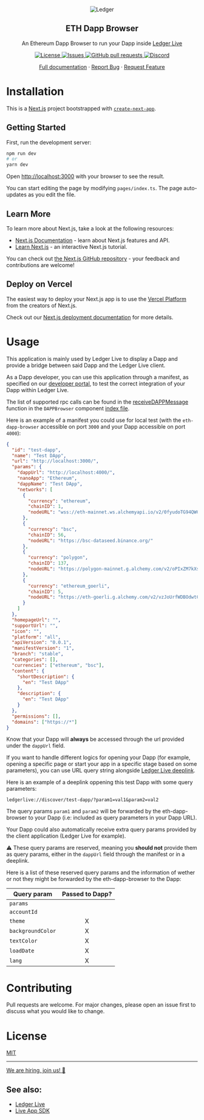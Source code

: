 <p align="center">
 <img src="https://user-images.githubusercontent.com/9203826/154288895-670f5c23-81a1-4307-a080-1af83f7f8356.svg" align="center" alt="Ledger" />
 <h2 align="center">ETH Dapp Browser</h2>
 <p align="center">An Ethereum Dapp Browser to run your Dapp inside <a href="https://www.ledger.com/ledger-live">Ledger Live</a></p>
</p>
  <p align="center">
    <a href="https://choosealicense.com/licenses/mit/">
      <img alt="License" src="https://img.shields.io/github/license/LedgerHQ/eth-dapp-browser" />
    </a>
    <a href="https://github.com/LedgerHQ/eth-dapp-browser/issues">
      <img alt="Issues" src="https://img.shields.io/github/issues/LedgerHQ/eth-dapp-browser?color=0088ff" />
    </a>
    <a href="https://github.com/LedgerHQ/eth-dapp-browser/pulls">
      <img alt="GitHub pull requests" src="https://img.shields.io/github/issues-pr/LedgerHQ/eth-dapp-browser?color=0088ff" />
    </a>
    <a href="https://discord.gg/y6nZhxv2bC">
      <img alt="Discord" src="https://img.shields.io/discord/885256081289379850?color=1C1CE1&label=Ledger%20%7C%20Discord%20%F0%9F%91%8B%20&style=flat-square" />
    </a>
   
   
  </p>

  <p align="center">
    <a href="https://developers.ledger.com/docs/live-app/start-here/">Full documentation</a>
    ·
    <a href="https://github.com/LedgerHQ/eth-dapp-browser/issues/new/choose">Report Bug</a>
    ·
    <a href="https://github.com/LedgerHQ/eth-dapp-browser/issues/new/choose">Request Feature</a>
  </p>
</p>

# Installation

This is a [Next.js](https://nextjs.org/) project bootstrapped with [`create-next-app`](https://github.com/vercel/next.js/tree/canary/packages/create-next-app).

## Getting Started

First, run the development server:

```bash
npm run dev
# or
yarn dev
```

Open [http://localhost:3000](http://localhost:3000) with your browser to see the result.

You can start editing the page by modifying `pages/index.ts`. The page auto-updates as you edit the file.

## Learn More

To learn more about Next.js, take a look at the following resources:

- [Next.js Documentation](https://nextjs.org/docs) - learn about Next.js features and API.
- [Learn Next.js](https://nextjs.org/learn) - an interactive Next.js tutorial.

You can check out [the Next.js GitHub repository](https://github.com/vercel/next.js/) - your feedback and contributions are welcome!

## Deploy on Vercel

The easiest way to deploy your Next.js app is to use the [Vercel Platform](https://vercel.com/new?utm_medium=default-template&filter=next.js&utm_source=create-next-app&utm_campaign=create-next-app-readme) from the creators of Next.js.

Check out our [Next.js deployment documentation](https://nextjs.org/docs/deployment) for more details.

# Usage

This application is mainly used by Ledger Live to display a Dapp and provide a bridge between said Dapp and the Ledger Live client.

As a Dapp developer, you can use this application through a manifest, as specified on our [developer portal](https://developers.ledger.com/docs/discover/dapp-browser/manifest), to test the correct integration of your Dapp within Ledger Live.

The list of supported rpc calls can be found in the [receiveDAPPMessage](https://github.com/LedgerHQ/eth-dapp-browser/blob/main/src/DAPPBrowser/index.tsx#:~:text=const-,receiveDAPPMessage,-%3D%20useCallback) function in the `DAPPBrowser` component [index file](src/DAPPBrowser/index.tsx).

Here is an example of a manifest you could use for local test (with the `eth-dapp-browser` accessible on port `3000` and your Dapp accessible on port `4000`):

```json
{
  "id": "test-dapp",
  "name": "Test DApp",
  "url": "http://localhost:3000/",
  "params": {
    "dappUrl": "http://localhost:4000/",
    "nanoApp": "Ethereum",
    "dappName": "Test DApp",
    "networks": [
      {
        "currency": "ethereum",
        "chainID": 1,
        "nodeURL": "wss://eth-mainnet.ws.alchemyapi.io/v2/0fyudoTG94QWC0tEtfJViM9v2ZXJuij2"
      },
      {
        "currency": "bsc",
        "chainID": 56,
        "nodeURL": "https://bsc-dataseed.binance.org/"
      },
      {
        "currency": "polygon",
        "chainID": 137,
        "nodeURL": "https://polygon-mainnet.g.alchemy.com/v2/oPIxZM7kXsPVVY1Sk0kOQwkoIOpSu8PE"
      },
      {
        "currency": "ethereum_goerli",
        "chainID": 5,
        "nodeURL": "https://eth-goerli.g.alchemy.com/v2/vzJoUrfWDBOdwtCL-sybfBzIfNzY0_tk"
      }
    ]
  },
  "homepageUrl": "",
  "supportUrl": "",
  "icon": "",
  "platform": "all",
  "apiVersion": "0.0.1",
  "manifestVersion": "1",
  "branch": "stable",
  "categories": [],
  "currencies": ["ethereum", "bsc"],
  "content": {
    "shortDescription": {
      "en": "Test DApp"
    },
    "description": {
      "en": "Test DApp"
    }
  },
  "permissions": [],
  "domains": ["https://*"]
}
```

Know that your Dapp will **always** be accessed through the url provided under the `dappUrl` field.

If you want to handle different logics for opening your Dapp (for example, opening a specific page or start your app in a specific stage based on some parameters), you can use URL query string alongside [Ledger Live deeplink](https://github.com/LedgerHQ/ledger-live/wiki/LLD:DeepLinking).

Here is an example of a deeplink oppening this test Dapp with some query parameters:

```
ledgerlive://discover/test-dapp/?param1=val1&param2=val2
```

The query params `param1` and `param2` will be forwarded by the eth-dapp-browser to your Dapp (i.e: included as query parameters in your Dapp URL).

Your Dapp could also automatically receive extra query params provided by the client application (Ledger Live for example).

:warning: These query params are reserved, meaning you **should not** provide them as query params, either in the `dappUrl` field through the manifest or in a deeplink.

Here is a list of these reserved query params and the information of wether or not they might be forwarded by the eth-dapp-browser to the Dapp:

| Query param       | Passed to Dapp? |
| ----------------- | :-------------: |
| `params`          |                 |
| `accountId`       |                 |
| `theme`           |        X        |
| `backgroundColor` |        X        |
| `textColor`       |        X        |
| `loadDate`        |        X        |
| `lang`            |        X        |

<!-- Table generated using https://www.tablesgenerator.com/markdown_tables# -->

# Contributing

Pull requests are welcome. For major changes, please open an issue first to discuss what you would like to change.

# License

[MIT](https://choosealicense.com/licenses/mit/)

---

[We are hiring, join us! 🚀](https://www.ledger.com/join-us)

## See also:

- [Ledger Live](https://github.com/LedgerHQ/ledger-live)
- [Live App SDK](https://github.com/LedgerHQ/live-app-sdk)
